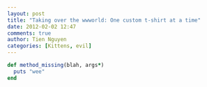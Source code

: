 ```yaml
---
layout: post
title: "Taking over the wwworld: One custom t-shirt at a time"
date: 2012-02-02 12:47
comments: true
author: Tien Nguyen
categories: [Kittens, evil]
---
```


```ruby
def method_missing(blah, args*)
  puts "wee"
end
```

